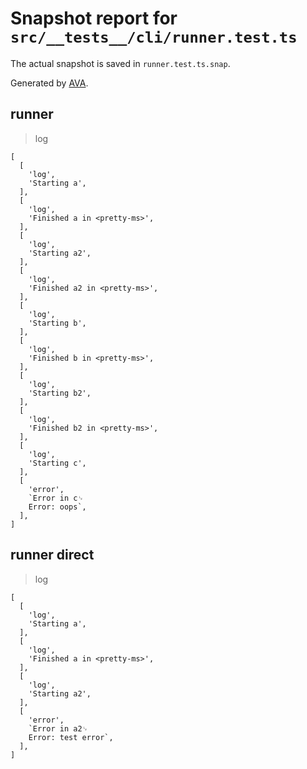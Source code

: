 # Snapshot report for `src/__tests__/cli/runner.test.ts`

The actual snapshot is saved in `runner.test.ts.snap`.

Generated by [AVA](https://avajs.dev).

## runner

> log

    [
      [
        'log',
        'Starting a',
      ],
      [
        'log',
        'Finished a in <pretty-ms>',
      ],
      [
        'log',
        'Starting a2',
      ],
      [
        'log',
        'Finished a2 in <pretty-ms>',
      ],
      [
        'log',
        'Starting b',
      ],
      [
        'log',
        'Finished b in <pretty-ms>',
      ],
      [
        'log',
        'Starting b2',
      ],
      [
        'log',
        'Finished b2 in <pretty-ms>',
      ],
      [
        'log',
        'Starting c',
      ],
      [
        'error',
        `Error in c␊
        Error: oops`,
      ],
    ]

## runner direct

> log

    [
      [
        'log',
        'Starting a',
      ],
      [
        'log',
        'Finished a in <pretty-ms>',
      ],
      [
        'log',
        'Starting a2',
      ],
      [
        'error',
        `Error in a2␊
        Error: test error`,
      ],
    ]
